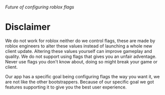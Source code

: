 ###### Future of configuring roblox flags

<h1>Disclaimer</h1>
We do not work for roblox neither do we control flags, these are made by roblox engineers to alter these values instead of launching a whole new client update. Altering these values yourself can improve gameplay and quality. We do not support using flags that gives you an unfair adventage. Never use flags you don't know about, doing so might break your game or client.

Our app has a specific goal being configuring flags the way you want it, we are not like the other bootstrappers. Because of our specific goal we got features supporting it to give you the best user experience.